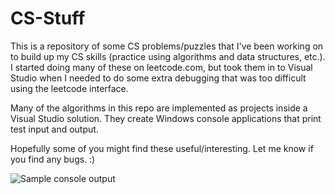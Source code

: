 # CS-Stuff
This is a repository of some CS problems/puzzles that I've been working on to build up my CS skills (practice using algorithms and data structures, etc.). I started doing many of these on leetcode.com, but took them in to Visual Studio when I needed to do some extra debugging that was too difficult using the leetcode interface.

Many of the algorithms in this repo are implemented as projects inside a Visual Studio solution. They create Windows console applications that print test input and output.

Hopefully some of you might find these useful/interesting. Let me know if you find any bugs. :)

![Sample console output](https://github.com/peterfelts/CS-Stuff/blob/dp-rodcutting/CS-problems/githubCsSampleOutput.png)
